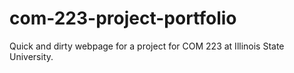 # com-223-project-portfolio

Quick and dirty webpage for a project for COM 223 at Illinois State University. 
